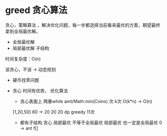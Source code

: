 # greed 贪心算法

贪心，策略算法 ，解决优化问题，每一步都选择当前看来最优的方案，期望最终拿到全局最优解。

- 全局最优解
- 局部最优解 子结构

时间复杂度：O(n)

该贪心，不该 -> 动态规划

- 硬币找零问题

- 贪心 时间有优势， 优化算法
  - 贪心表面上 两重while
    amt/Math.min(Coins) 次  k次
    O(k*n) -> O(n)

  [1,20,50] 60 -> 20 20 20 dp
  greedy 11次
  - 都有子结构 
  贪心 局部最优 不等于全局最优
  局部最优 也一定是全局最优 
  0 -> ant
  f[]